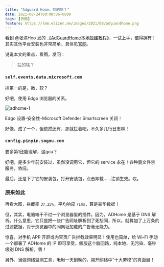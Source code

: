 ```yaml
---
title: "Adguard Home，拦的啥？"
date: 2021-08-24T00:00:06+0800
tags: [折腾]
feature: https://lmm.elizen.me/images/2021/08/adguardhome.png
---
```


看到 @张洪Heo 发的 [《AdGuardHome本地搭建教程》](https://blog.zhheo.com/p/8e295a09.html)，一试上手，值得拥有！其实其他平台安装也非常简单，具体见[官网](https://adguard.com/zh_cn/adguard-home/overview.html)。

说说本文的重点，看图，发问：

> 拦的啥？

<!--more-->

### `self.events.data.microsoft.com`

排第一的是，微，软？

好吧，使用 Edgo 浏览器的关系。

![adhome-1](https://lmm.elizen.me/images/2021/08/adhome-1.jpg)

Edgo 设置-安全性-Microsoft Defender Smartscreen 关闭！

好像，成了一个，但依然还有，那就拦着吧，不久多几行日志嘛！

### `config.pinyin.sogou.com`

要多第1还能理解，这gou？

好吧，是多少年前安装过，虽然没调用它，但它的 service 永在！各种删文件禁服务，依旧。

最后，还是下了它的安装包，打开安装包，点击卸载……注销生效。哎。

### 原来如此

再看大图，拦截率 `37.25%`，平均响应 `71ms`，算是豪华数据！

但，其实，电脑端干不过一个浏览器里的插件。因为，ADHome 是基于 DNS 解析。什么意思，它只是把一些广告网址解析到了死胡同，所以，就算加了上万条的过滤数据，对于浏览器中的同网址加载的广告毫无能力。

惊喜，对手机 APP 开屏或内容页广告拦截效果明显！使用也简单，给 Wi-Fi 手动一个部署了 ADHome 的 IP 即可享受。佩服这个脑回路，纯本地、无污染、毫秒级别 DNS 解析，香！

另外，当做网络监测工具，瞅瞅一天到晚的，揭开网络中“十大劳模”的真面目！